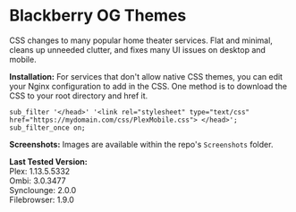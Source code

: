 # Blackberry OG Themes
CSS changes to many popular home theater services. Flat and minimal, cleans up unneeded clutter, and fixes many UI issues on desktop and mobile. 

**Installation:**
For services that don't allow native CSS themes, you can edit your Nginx configuration to add in the CSS. One method is to download the CSS to your root directory and href it.
```
sub_filter '</head>' '<link rel="stylesheet" type="text/css" href="https://mydomain.com/css/PlexMobile.css"> </head>';
sub_filter_once on;
```

**Screenshots:**
Images are available within the repo's `Screenshots` folder.

**Last Tested Version:**
<br/>Plex: 1.13.5.5332
<br/>Ombi: 3.0.3477
<br/>Synclounge: 2.0.0
<br/>Filebrowser: 1.9.0
